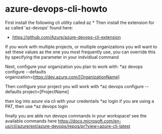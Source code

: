 # azure-devops-cli-howto

First install the following cli utility called az
 * 
Then install the extension for az called 'az-devops' found here:
 * https://github.com/Azure/azure-devops-cli-extension

If you work with multiple projects, or multiple organizations you will want to set these values as the one you most frequently use, you can override this by specifying the parameter in your indvidiual command

Next, configure your organization you plan to work with:
 *az devops configure --defaults organization=https://dev.azure.com/[OrganizationName]
 
Then configure your project you will work with
 *az devops configure --defaults project=[ProjectName]

then log into azure via cli with your credentails
 *az login
if you are using a PAT, then use
 *az devops login

finally you are able run devops commands in your workspace!
see the available commands here
https://docs.microsoft.com/en-us/cli/azure/ext/azure-devops/repos/pr?view=azure-cli-latest


